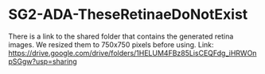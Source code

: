 # SG2-ADA-TheseRetinaeDoNotExist


There is a link to the shared folder that contains the generated retina images. We resized them to 750x750 pixels before using.
Link: https://drive.google.com/drive/folders/1HELUM4FBz85LisCEQFdg_iHRWOnpSGgw?usp=sharing
